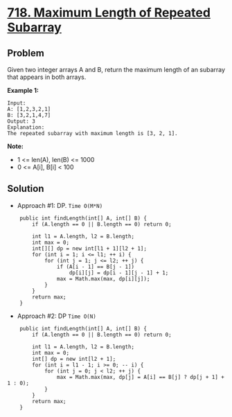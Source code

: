 # <a href='https://leetcode.com/problems/maximum-length-of-repeated-subarray/'>718. Maximum Length of Repeated Subarray</a>

## Problem
Given two integer arrays A and B, return the maximum length of an subarray that appears in both arrays.

<strong>Example 1:</strong>
```
Input:
A: [1,2,3,2,1]
B: [3,2,1,4,7]
Output: 3
Explanation: 
The repeated subarray with maximum length is [3, 2, 1].
``` 

<strong>Note:</strong>
- 1 <= len(A), len(B) <= 1000
- 0 <= A[i], B[i] < 100

## Solution
- Approach #1: DP. ```Time O(M*N)```
```
    public int findLength(int[] A, int[] B) {
        if (A.length == 0 || B.length == 0) return 0;
        
        int l1 = A.length, l2 = B.length;
        int max = 0;
        int[][] dp = new int[l1 + 1][l2 + 1];
        for (int i = 1; i <= l1; ++ i) {
            for (int j = 1; j <= l2; ++ j) {
                if (A[i - 1] == B[j - 1])
                    dp[i][j] = dp[i - 1][j - 1] + 1;
                max = Math.max(max, dp[i][j]);
            }
        }
        return max;
    }
```

- Approach #2: DP ```Time O(N)```
```
    public int findLength(int[] A, int[] B) {
        if (A.length == 0 || B.length == 0) return 0;
        
        int l1 = A.length, l2 = B.length;
        int max = 0;
        int[] dp = new int[l2 + 1];
        for (int i = l1 - 1; i >= 0; -- i) {
            for (int j = 0; j < l2; ++ j) {
                max = Math.max(max, dp[j] = A[i] == B[j] ? dp[j + 1] + 1 : 0);
            }
        }
        return max;
    }
```
